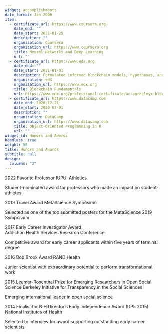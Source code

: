 ```yaml
---
widget: accomplishments
date_format: Jan 2006
item:
  - certificate_url: https://www.coursera.org
    date_end: ""
    date_start: 2021-01-25
    description: ""
    organization: Coursera
    organization_url: https://www.coursera.org
    title: Neural Networks and Deep Learning
    url: ""
  - certificate_url: https://www.edx.org
    date_end: ""
    date_start: 2021-01-01
    description: Formulated informed blockchain models, hypotheses, and use cases.
    organization: edX
    organization_url: https://www.edx.org
    title: Blockchain Fundamentals
    url: https://www.edx.org/professional-certificate/uc-berkeleyx-blockchain-fundamentals
  - certificate_url: https://www.datacamp.com
    date_end: 2020-12-21
    date_start: 2020-07-01
    description: ""
    organization: DataCamp
    organization_url: https://www.datacamp.com
    title: Object-Oriented Programming in R
    url: ""
widget_id: Honors and Awards
headless: true
weight: 50
title: Honors and Awards
subtitle: null
design:
  columns: "2"
---
```

2022 Favorite Professor IUPUI Athletics

Student-nominated award for professors who made an impact on student-athletes

2019 Travel Award MetaScience Symposium

Selected as one of the top submitted posters for the MetaScience 2019 Symposium

2017 Early Career Investigator Award\
Addiction Health Services Research Conference

Competitive award for early career applicants within five years of terminal degree

2016 Bob Brook Award RAND Health

Junior scientist with extraordinary potential to perform transformational work

2015 Leamer-Rosenthal Prize for Emerging Researchers in Open Social Science Berkeley Initiative for Transparency in the Social Sciences

Emerging international leader in open social science

2014 Finalist for NIH Director’s Early Independence Award (DP5 2015) National Institutes of Health

Selected to interview for award supporting outstanding early career scientists